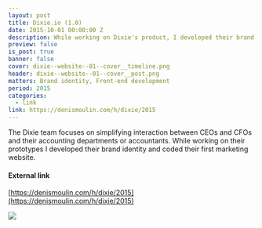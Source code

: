 ```yaml
---
layout: post
title: Dixie.io (1.0)
date: 2015-10-01 00:00:00 Z
description: While working on Dixie's product, I developed their brand identity and coded their marketing website.
preview: false
is_post: true
banner: false
cover: dixie--website--01--cover__timeline.png
header: dixie--website--01--cover__post.png
matters: Brand identity, Front-end development
period: 2015
categories:
  - link
link: https://denismoulin.com/h/dixie/2015
---
```


The Dixie team focuses on simplifying interaction between CEOs and CFOs and their accounting departments or accountants. While working on their prototypes I developed their brand identity and coded their first marketing website.

#### External link

[https://denismoulin.com/h/dixie/2015](https://denismoulin.com/h/dixie/2015)

![](../../assets/images/posts/dixie--website--01--content--0.png)
